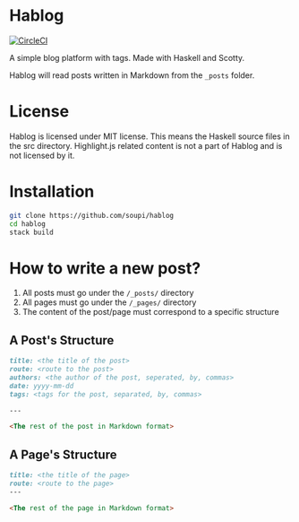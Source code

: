 Hablog
======
[![CircleCI](https://circleci.com/gh/m-doughty/hablog.svg?style=svg)](https://circleci.com/gh/m-doughty/hablog)

A simple blog platform with tags. Made with Haskell and Scotty.

Hablog will read posts written in Markdown from the `_posts` folder.

License
=======

Hablog is licensed under MIT license. This means the Haskell source files in the src directory.
Highlight.js related content is not a part of Hablog and is not licensed by it.


Installation
============

```sh
git clone https://github.com/soupi/hablog
cd hablog
stack build
```


How to write a new post?
========================

1. All posts must go under the `/_posts/` directory
1. All pages must go under the `/_pages/` directory
3. The content of the post/page must correspond to a specific structure

## A Post's Structure

```markdown
title: <the title of the post>
route: <route to the post>
authors: <the author of the post, seperated, by, commas>
date: yyyy-mm-dd
tags: <tags for the post, separated, by, commas>

---

<The rest of the post in Markdown format>
```


## A Page's Structure

```markdown
title: <the title of the page>
route: <route to the page>
---

<The rest of the page in Markdown format>
```

